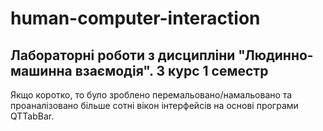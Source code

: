 # human-computer-interaction
Лабораторні роботи з дисципліни "Людинно-машинна взаємодія". 3 курс 1 семестр
-------------------------
Якщо коротко, то було зроблено перемальовано/намальовано та проаналізовано більше сотні вікон інтерфейсів на основі програми QTTabBar.
